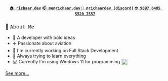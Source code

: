 <p align="center">
  <a href="https://richaar.dev"><b><code>🏠 richaar.dev</code></b></a>
  <a href="mailto:me@richaar.dev"><b><code>📫 me@richaar.dev</code></b></a>
  <a href="https://discord.com/users/646416170123132959"><b><code>🫶 @richaardev (discord)</code></b></a>
  <a href="https://keybase.io/richaardev/pgp_keys.asc"><b><code>🤓 90B7 6485 5520 7557</code></b></a>
</p>

### 📖 `𝙰𝚋𝚘𝚞𝚝 𝙼𝚎`
- 🧠 A developer with bold ideas
- ✈️ Passionate about aviation
- 🔭 I'm currently working on Full Stack Development
- 📘 Always trying to learn everything
- 💻 Currently I'm using Windows 11 for programming [<img align="center" width="20px" src="https://github.com/richaardev/richaardev/assets/16388439/c67fb67c-a48c-43e5-bc41-6c31d52027ac"></img>](https://manjaro.org/)


[See more...](https://richaar.dev/)
<!-- ### 🌱 `What have I done?` -->
